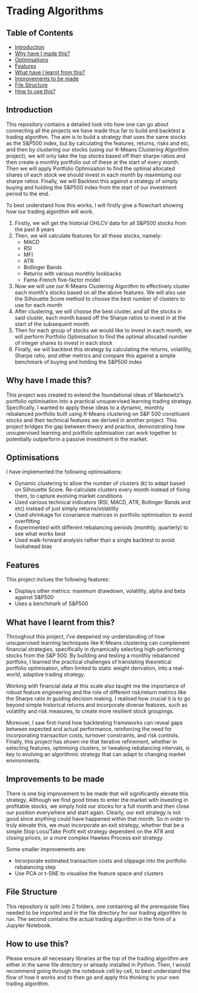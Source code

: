# **Trading Algorithms**

## Table of Contents

- [Introduction](#introduction)
- [Why have I made this?](#why-have-i-made-this)
- [Optimisations](#optimisations)
- [Features](#features)
- [What have I learnt from this?](#what-have-i-learnt-from-this)
- [Improvements to be made](#improvements-to-be-made)
- [File Structure](#file-structure)
- [How to use this?](#how-to-use-this)

## Introduction
This repository contains a detailed look into how one can go about connecting all the projects we have made thus far to build and backtest a trading algorithm. The aim is to build a strategy that uses the same stocks as the S&P500 index, but by calculating the features, returns, risks and etc, and then by clustering our stocks (using our K-Means Clustering Algorithm project), we will only take the top stocks based off their sharpe ratios and then create a monthly portfolio out of these at the start of every month. Then we will apply Portfolio Optimisation to find the optimal allocated shares of each stock we should invest in each month by maximising our sharpe ratios. Finally, we will Backtest this against a strategy of simply buying and holding the S&P500 index from the start of our investment period to the end.

To best understand how this works, I will firstly give a flowchart showing how our trading algorithm will work.

1) Firstly, we will get the historial OHLCV data for all S&P500 stocks from the past 8 years
2) Then, we will calculate features for all these stocks, namely:
    -  MACD
    -  RSI
    -  MFI
    -  ATR
    -  Bollinger Bands
    -  Returns with various monthly lookbacks
    -  Fama-French five-factor model
3) Now we will use our K-Means Clustering Algorithm to effectively cluster each month's stocks based on all the above features. We will also use the Silhouette Score method to choose the best number of clusters to use for each month
4) After clustering, we will choose the best cluster, and all the stocks in said cluster, each month based off the Sharpe ratios to invest in at the start of the subsequent month
5) Then for each group of stocks we would like to invest in each month, we will perform Portfolio Optimisation to find the optimal allocated number of integer shares to invest in each stock
6) Finally, we will backtest this strategy by calculating the returns, volatility, Sharpe ratio, and other metrics and compare this against a simple benchmark of buying and holding the S&P500 index

## Why have I made this?
This project was created to extend the foundational ideas of Markowitz’s portfolio optimisation into a practical unsupervised learning trading strategy. Specifically, I wanted to apply these ideas to a dynamic, monthly rebalanced portfolio built using K-Means clustering on S&P 500 constituent stocks and their technical features we derived in another project. This project bridges the gap between theory and practice, demonstrating how unsupervised learning and portfolio optimisation can work together to potentially outperform a passive investment in the market.

## Optimisations

I have implemented the following optimisations:
- Dynamic clustering to allow the number of clusters ($k$) to adapt based on Silhouette Score. Re-calculate clusters every month instead of fixing them, to capture evolving market conditions
- Used various technical indicators (RSI, MACD, ATR, Bollinger Bands and etc) instead of just simply returns/volatility
- Used shrinkage for covariance matrices in portfolio optimisation to avoid overfitting
- Experimented with different rebalancing periods (monthly, quarterly) to see what works best
- Used walk-forward analysis rather than a single backtest to avoid lookahead bias

## Features

This project inclues the following features:
- Displays other metrics: maximum drawdown, volatility, alpha and beta against S&P500
- Uses a benchmark of S&P500

## What have I learnt from this?

Throughout this project, I’ve deepened my understanding of how unsupervised learning techniques like K-Means clustering can complement financial strategies, specifically in dynamically selecting high-performing stocks from the S&P 500. By building and testing a monthly rebalanced portfolio, I learned the practical challenges of translating theoretical portfolio optimisation, often limited to static weight derivation, into a real-world, adaptive trading strategy.

Working with financial data at this scale also taught me the importance of robust feature engineering and the role of different risk/return metrics like the Sharpe ratio in guiding decision making. I realised how crucial it is to go beyond simple historical returns and incorporate diverse features, such as volatility and risk measures, to create more resilient stock groupings.

Moreover, I saw first-hand how backtesting frameworks can reveal gaps between expected and actual performance, reinforcing the need for incorporating transaction costs, turnover constraints, and risk controls. Finally, this project has shown me that iterative refinement, whether in selecting features, optimising clusters, or tweaking rebalancing intervals, is key to evolving an algorithmic strategy that can adapt to changing market environments.

## Improvements to be made

There is one big improvement to be made that will significantly elevate this strategy. Although we find good times to enter the market with investing in profitable stocks, we simply hold our stocks for a full month and then close our position everywhere and start again. Clearly, our exit strategy is not good since anything could have happened within that month. So in order to truly elevate this, we must incorporate an exit strategy, whether that be a simple Stop Loss/Take Profit exit strategy dependent on the ATR and closing prices, or a more complex Hawkes Process exit strategy.

Some smaller improvements are:
- Incorporate estimated transaction costs and slippage into the portfolio rebalancing step
- Use PCA or t-SNE to visualise the feature space and clusters

## File Structure
This repository is split into 2 folders, one containing all the prerequiste files needed to be imported and in the file directory for our trading algorithm to run. The second contains the actual trading algorithm in the form of a Jupyter Notebook.

## How to use this?

Please ensure all necessary libraries at the top of the trading algorithm are either in the same file directory or already installed in Python. Then, I would recommend going through the notebook cell by cell, to best understand the flow of how it works and to then go and apply this thinking to your own trading algorithm.

